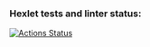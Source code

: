 ### Hexlet tests and linter status:
[![Actions Status](https://github.com/SmaginaEP/frontend-project-44/workflows/hexlet-check/badge.svg)](https://github.com/SmaginaEP/frontend-project-44/actions)